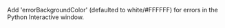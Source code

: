 Add 'errorBackgroundColor' (defaulted to white/#FFFFFF) for errors in the Python Interactive window.
